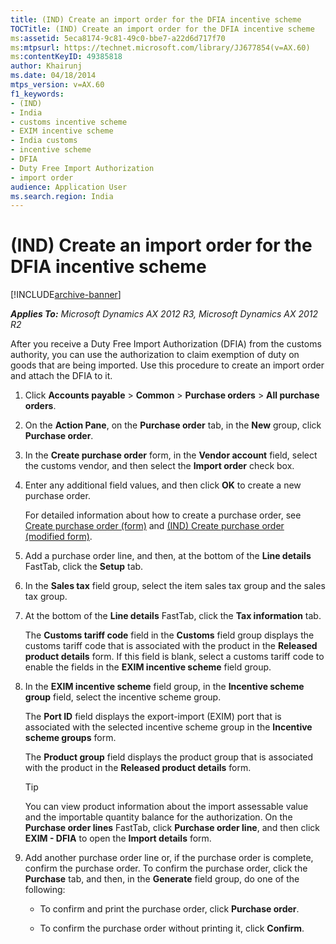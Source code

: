 ```yaml
---
title: (IND) Create an import order for the DFIA incentive scheme
TOCTitle: (IND) Create an import order for the DFIA incentive scheme
ms:assetid: 5eca8174-9c81-49c0-bbe7-a22d6d717f70
ms:mtpsurl: https://technet.microsoft.com/library/JJ677854(v=AX.60)
ms:contentKeyID: 49385818
author: Khairunj
ms.date: 04/18/2014
mtps_version: v=AX.60
f1_keywords:
- (IND)
- India
- customs incentive scheme
- EXIM incentive scheme
- India customs
- incentive scheme
- DFIA
- Duty Free Import Authorization
- import order
audience: Application User
ms.search.region: India
---
```


# (IND) Create an import order for the DFIA incentive scheme 


[!INCLUDE[archive-banner](includes/archive-banner.md)]


_**Applies To:** Microsoft Dynamics AX 2012 R3, Microsoft Dynamics AX 2012 R2_

After you receive a Duty Free Import Authorization (DFIA) from the customs authority, you can use the authorization to claim exemption of duty on goods that are being imported. Use this procedure to create an import order and attach the DFIA to it.

1.  Click **Accounts payable** \> **Common** \> **Purchase orders** \> **All purchase orders**.

2.  On the **Action Pane**, on the **Purchase order** tab, in the **New** group, click **Purchase order**.

3.  In the **Create purchase order** form, in the **Vendor account** field, select the customs vendor, and then select the **Import order** check box.

4.  Enter any additional field values, and then click **OK** to create a new purchase order.
    
    For detailed information about how to create a purchase order, see [Create purchase order (form)](https://technet.microsoft.com/library/aa570189\(v=ax.60\)) and [(IND) Create purchase order (modified form)](https://technet.microsoft.com/library/jj664490\(v=ax.60\)).

5.  Add a purchase order line, and then, at the bottom of the **Line details** FastTab, click the **Setup** tab.

6.  In the **Sales tax** field group, select the item sales tax group and the sales tax group.

7.  At the bottom of the **Line details** FastTab, click the **Tax information** tab.
    
    The **Customs tariff code** field in the **Customs** field group displays the customs tariff code that is associated with the product in the **Released product details** form. If this field is blank, select a customs tariff code to enable the fields in the **EXIM incentive scheme** field group.

8.  In the **EXIM incentive scheme** field group, in the **Incentive scheme group** field, select the incentive scheme group.
    
    The **Port ID** field displays the export-import (EXIM) port that is associated with the selected incentive scheme group in the **Incentive scheme groups** form.
    
    The **Product group** field displays the product group that is associated with the product in the **Released product details** form.
    

    > [!TIP]
    > <P>You can view product information about the import assessable value and the importable quantity balance for the authorization. On the <STRONG>Purchase order lines</STRONG> FastTab, click <STRONG>Purchase order line</STRONG>, and then click <STRONG>EXIM - DFIA</STRONG> to open the <STRONG>Import details</STRONG> form.</P>



9.  Add another purchase order line or, if the purchase order is complete, confirm the purchase order. To confirm the purchase order, click the **Purchase** tab, and then, in the **Generate** field group, do one of the following:
    
      - To confirm and print the purchase order, click **Purchase order**.
    
      - To confirm the purchase order without printing it, click **Confirm**.

  


